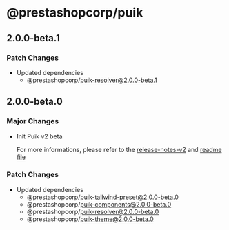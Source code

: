 # @prestashopcorp/puik

## 2.0.0-beta.1

### Patch Changes

- Updated dependencies
  - @prestashopcorp/puik-resolver@2.0.0-beta.1

## 2.0.0-beta.0

### Major Changes

- Init Puik v2 beta

  For more informations, please refer to the [release-notes-v2](../RELEASE-NOTES-V2.md) and [readme file](../RELEASE-NOTES-V2.md)

### Patch Changes

- Updated dependencies
  - @prestashopcorp/puik-tailwind-preset@2.0.0-beta.0
  - @prestashopcorp/puik-components@2.0.0-beta.0
  - @prestashopcorp/puik-resolver@2.0.0-beta.0
  - @prestashopcorp/puik-theme@2.0.0-beta.0
